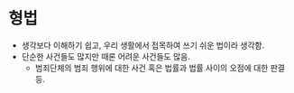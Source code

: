 # 형법

- 생각보다 이해하기 쉽고, 우리 생활에서 접목하여 쓰기 쉬운 법이라 생각함.
- 단순한 사건들도 많지만 때론 어려운 사건들도 많음.
  - 범죄단체의 범죄 행위에 대한 사건 혹은 법률과 법률 사이의 오점에 대한 판결 등.
